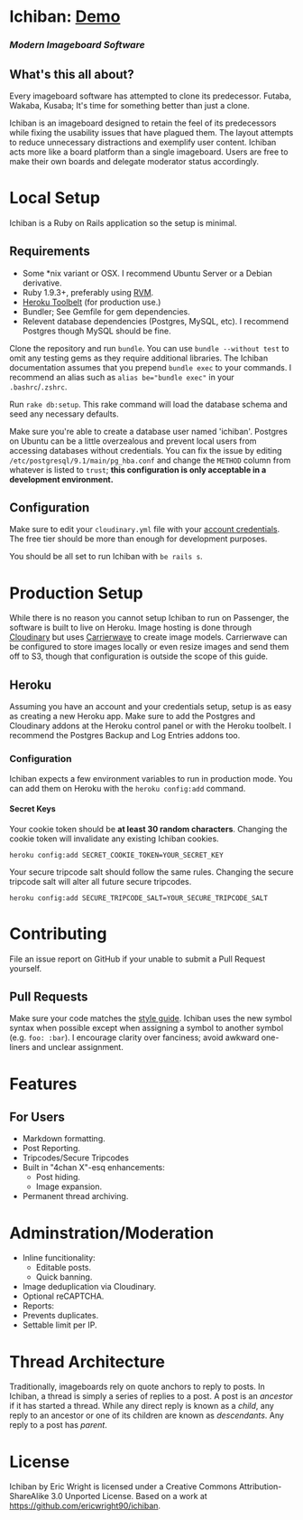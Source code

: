 # Ichiban: [Demo](http://ichiban.so)
### *Modern Imageboard Software*

## What's this all about?
Every imageboard software has attempted to clone its predecessor. Futaba, Wakaba, Kusaba; It's time for something better than just a clone.

Ichiban is an imageboard designed to retain the feel of its predecessors while fixing the usability issues that have plagued them. The layout attempts to reduce unnecessary distractions and exemplify user content. Ichiban acts more like a board platform than a single imageboard. Users are free to make their own boards and delegate moderator status accordingly. 

# Local Setup
Ichiban is a Ruby on Rails application so the setup is minimal.
## Requirements
* Some *nix variant or OSX. I recommend Ubuntu Server or a Debian derivative.
* Ruby 1.9.3+, preferably using [RVM](https://rvm.io/).
* [Heroku Toolbelt](https://toolbelt.heroku.com/) (for production use.)
* Bundler; See Gemfile for gem dependencies.
* Relevent database dependencies (Postgres, MySQL, etc). I recommend Postgres though MySQL should be fine.

Clone the repository and run `bundle`. You can use `bundle --without test` to omit any testing gems as they require additional libraries. The Ichiban documentation assumes that you prepend `bundle exec` to your commands. I recommend an alias such as `alias be="bundle exec"` in your `.bashrc`/`.zshrc`.

Run `rake db:setup`. This rake command will load the database schema and seed any necessary defaults.

Make sure you're able to create a database user named 'ichiban'. Postgres on Ubuntu can be a little overzealous and prevent local users from accessing databases without credentials. You can fix the issue by editing `/etc/postgresql/9.1/main/pg_hba.conf` and change the `METHOD` column from whatever is listed to `trust`; **this configuration is only acceptable in a development environment.**

## Configuration
Make sure to edit your `cloudinary.yml` file with your [account credentials](https://cloudinary.com/users/register/free). The free tier should be more than enough for development purposes.

You should be all set to run Ichiban with `be rails s`.

# Production Setup
While there is no reason you cannot setup Ichiban to run on Passenger, the software is built to live on Heroku. Image hosting is done through [Cloudinary](https://github.com/cloudinary/cloudinary_gem) but uses [Carrierwave](https://github.com/jnicklas/carrierwave) to create image models. Carrierwave can be configured to store images locally or even resize images and send them off to S3, though that configuration is outside the scope of this guide.

## Heroku
Assuming you have an account and your credentials setup, setup is as easy as creating a new Heroku app. Make sure to add the Postgres and Cloudinary addons at the Heroku control panel or with the Heroku toolbelt. I recommend the Postgres Backup and Log Entries addons too.

### Configuration
Ichiban expects a few environment variables to run in production mode. You can add them on Heroku with the `heroku config:add` command.
#### Secret Keys
Your cookie token should be **at least 30 random characters**. Changing the cookie token will invalidate any existing Ichiban cookies.

`heroku config:add SECRET_COOKIE_TOKEN=YOUR_SECRET_KEY`

Your secure tripcode salt should follow the same rules. Changing the secure tripcode salt will alter all future secure tripcodes.

`heroku config:add SECURE_TRIPCODE_SALT=YOUR_SECURE_TRIPCODE_SALT`

# Contributing
File an issue report on GitHub if your unable to submit a Pull Request yourself.

## Pull Requests
Make sure your code matches the [style guide](https://github.com/bbatsov/ruby-style-guide).
Ichiban uses the new symbol syntax when possible except when assigning a symbol to another symbol (e.g. `foo: :bar`).
I encourage clarity over fanciness; avoid awkward one-liners and unclear assignment.

# Features

## For Users
* Markdown formatting.
* Post Reporting.
* Tripcodes/Secure Tripcodes
* Built in "4chan X"-esq enhancements:
  * Post hiding.
  * Image expansion.
* Permanent thread archiving.

# Adminstration/Moderation
* Inline funcitionality:
  * Editable posts.
  * Quick banning.
* Image deduplication via Cloudinary.
* Optional reCAPTCHA.
* Reports:
 * Prevents duplicates.
 * Settable limit per IP.

# Thread Architecture
Traditionally, imageboards rely on quote anchors to reply to posts. In Ichiban, a thread is simply a series of replies to a post. A post is an *ancestor* if it has started a thread. While any direct reply is known as a *child*, any reply to an ancestor or one of its children are known as *descendants*. Any reply to a post has *parent*.

# License
Ichiban by Eric Wright is licensed under a Creative Commons Attribution-ShareAlike 3.0 Unported License.
Based on a work at https://github.com/ericwright90/ichiban.

